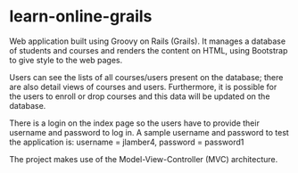 # learn-online-grails
Web application built using Groovy on Rails (Grails). It manages a database of students and courses and renders the content on HTML, using Bootstrap to give style to the web pages.

Users can see the lists of all courses/users present on the database; there are also detail views of courses and users. Furthermore, it is possible for the users to enroll or drop courses and this data will be updated on the database.

There is a login on the index page so the users have to provide their username and password to log in. A sample username and password to test the application is: username = jlamber4, password = password1

The project makes use of the Model-View-Controller (MVC) architecture.
